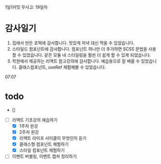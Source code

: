 1일1커밋 무사고: 19일차

# 감사일기

1. 집에서 만든 호떡에 감사합니다. 맛있게 저녁 대신 먹을 수 있었습니다.
2. 스타일드 컴포넌트에 감사합니다. 컴포넌트 하나만 더 추가하면 SCSS 문법을 사용할 수 있었습니다. 같은 모듈 내 스타일링을 훨씬 더 쉽게 할 수 있게 되었습니다.
3. 학원에서 제공하는 리액트 참고강의에 감사합니다. 예습용으로 잘 배울 수 있었습니다. 클래스컴포넌트, useRef 체험해볼 수 있었습니다.

07:07

# todo

- []

- [ ] 리액트 기초강의 예습하기
  - [x] 1주차 완강
  - [x] 2주차 완강
  - [x] 리액트 라이프 사이클이 무엇인지 듣기
  - [x] 클래스형 컴포넌트 체험하기
  - [x] 스타일 컴포넌트 체험하기
- [ ] 이벤트 버블링, 이벤트 캡쳐 정리하기
